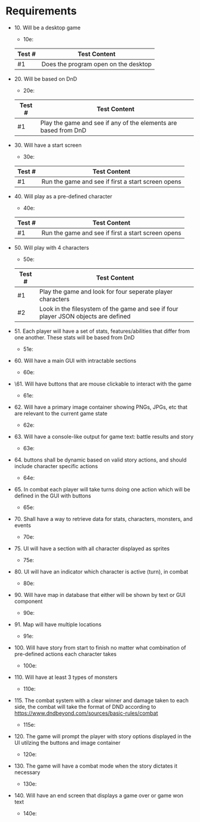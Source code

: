 # Requirements

* 10\. Will be a desktop game
    * 10e:
    
    | Test #  | Test Content                         |        
    |---------|--------------------------------------|
    | #1      | Does the program open on the desktop |

* 20\. Will be based on DnD
    * 20e:

    | Test #  | Test Content                         |        
    |---------|--------------------------------------|
    | #1      | Play the game and see if any of the elements are based from DnD |

* 30\. Will have a start screen
    * 30e:

    | Test #  | Test Content                         |        
    |---------|--------------------------------------|
    | #1      | Run the game and see if first a start screen opens |

* 40\. Will play as a pre-defined character
    * 40e:
    
    | Test #  | Test Content                         |        
    |---------|--------------------------------------|
    | #1      | Run the game and see if first a start screen opens |


* 50\. Will play with 4 characters
    * 50e:

    | Test #  | Test Content                         |        
    |---------|--------------------------------------|
    | #1      | Play the game and look for four seperate player characters |
    | #2      | Look in the filesystem of the game and see if four player JSON objects are defined |


* 51\. Each player will have a set of stats, features/abilities that differ from one another. These stats will be based from DnD
    * 51e:


* 60\. Will have a main GUI with intractable sections
    * 60e:


* \61\. Will have buttons that are mouse clickable to interact with the game
    * 61e:

 
* 62\. Will have a primary image container showing PNGs, JPGs, etc that are relevant to the current game state
    * 62e:


* 63\. Will have a console-like output for game text: battle results and story
    * 63e:
  

* 64\. buttons shall be dynamic based on valid story actions, and should include character specific actions
    * 64e:


* 65\. In combat each player will take turns doing one action which will be defined in the GUI with buttons
    * 65e:


* 70\. Shall have a way to retrieve data for stats, characters, monsters, and events
    * 70e:
  
  
* 75\. UI will have a section with all character displayed as sprites
    * 75e:


* 80\. UI will have an indicator which character is active (turn), in combat
    * 80e:


* 90\. Will have map in database that either will be shown by text or GUI component
    * 90e:


* 91\. Map will have multiple locations
    * 91e:


* 100\. Will have story from start to finish no matter what combination of pre-defined actions each character takes
    * 100e:
  

* 110\. Will have at least 3 types of monsters
    * 110e:


* 115\. The combat system with a clear winner and damage taken to each side, the combat will take the format of DND according to https://www.dndbeyond.com/sources/basic-rules/combat
    * 115e:


* 120\. The game will prompt the player with story options displayed in the UI utilzing the buttons and image container
    * 120e:


* 130\. The game will have a combat mode when the story dictates it necessary
    * 130e:

* 140\. Will have an end screen that displays a game over or game won text
    * 140e:
